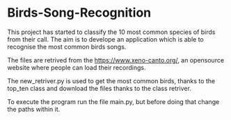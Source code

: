 # Birds-Song-Recognition
This project has started to classify the 10 most common species of birds from their call. The aim is to develope an application which is able to recognise the most common birds songs.

The files are retrived from the https://www.xeno-canto.org/, an opensource website where people can load their recordings.

The new_retriver.py is used to get the most common birds, thanks to the top_ten class and download the files thanks to the class retriver.

To execute the program run the file main.py, but before doing that change the paths within it.
